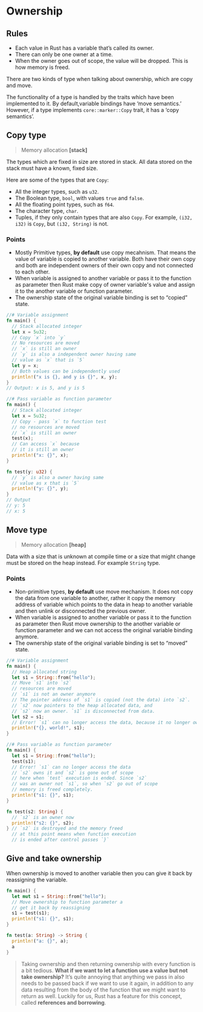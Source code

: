 # Ownership

## Rules

- Each value in Rust has a variable that’s called its owner.
- There can only be one owner at a time.
- When the owner goes out of scope, the value will be dropped. This is how memory is freed.

There are two kinds of type when talking about ownership, which are copy and move.

The functionality of a type is handled by the traits which have been implemented to it. By default,variable bindings have ‘move semantics.’ However, if a type implements `core::marker::Copy` trait, it has a ‘copy semantics’.

## Copy type

> Memory allocation **[stack]**

The types which are fixed in size are stored in stack. All data stored on the stack must have a known, fixed size.

Here are some of the types that are `Copy`:

- All the integer types, such as `u32`.
- The Boolean type, `bool`, with values `true` and `false`.
- All the floating point types, such as `f64`.
- The character type, `char`.
- Tuples, if they only contain types that are also `Copy`. For example, `(i32, i32)` is `Copy`, but `(i32, String)` is not.

### Points

- Mostly Primitive types, **by default** use copy mecahnism. That means the value of variable is copied to another variable. Both have their own copy and both are independent owners of their own copy and not connected to each other.
- When variable is assigned to another variable or pass it to the function as parameter then Rust make copy of owner variable's value and assign it to the another variable or function parameter.
- The ownership state of the original variable binding is set to “copied” state.

```rs
//# Variable assignment
fn main() {
  // Stack allocated integer
  let x = 5u32;
  // Copy `x` into `y`
  // No resources are moved
  // `x` is still an owner
  // `y` is also a independent owner having same
  // value as `x` that is `5`
  let y = x;
  // Both values can be independently used
  println!("x is {}, and y is {}", x, y);
}
// Output: x is 5, and y is 5

//# Pass variable as function parameter
fn main() {
  // Stack allocated integer
  let x = 5u32;
  // Copy - pass `x` to function test
  // no resources are moved
  // `x` is still an owner
  test(x);
  // Can access `x` because
  // it is still an owner
  println!("x: {}", x);
}

fn test(y: u32) {
  // `y` is also a owner having same
  // value as x that is `5`
  println!("y: {}", y);
}
// Output
// y: 5
// x: 5
```

## Move type

> Memory allocation **[heap]**

Data with a size that is unknown at compile time or a size that might change must be stored on the heap instead. For example `String` type.

### Points

- Non-primitive types, **by default** use move mechanism. It does not copy the data from one variable to another, rather it copy the memory address of variable which points to the data in heap to another variable and then unlink or disconnected the previous owner.
- When variable is assigned to another variable or pass it to the function as parameter then Rust move ownership to the another variable or function parameter and we can not access the original variable binding anymore.
- The ownership state of the original variable binding is set to “moved” state.

```rs
//# Variable assignment
fn main() {
  // Heap allocated string
  let s1 = String::from("hello");
  // Move `s1` into `s2`
  // resources are moved
  // `s1` is not an owner anymore
  // The pointer address of `s1` is copied (not the data) into `s2`.
  // `s2` now pointers to the heap allocated data, and
  // `s2` now an owner. `s1` is disconnected from data.
  let s2 = s1;
  // Error! `s1` can no longer access the data, because it no longer owns it
  println!("{}, world!", s1);
}

//# Pass variable as function parameter
fn main() {
  let s1 = String::from("hello");
  test(s1);
  // Error! `s1` can no longer access the data
  // `s2` owns it and `s2` is gone out of scope
  // here when `test` execution is ended. Since `s2`
  // was an owner not `s1`, so when `s2` go out of scope
  // memory is freed completely.
  println!("s1: {}", s1);
}

fn test(s2: String) {
  // `s2` is an owner now
  println!("s2: {}", s2);
} // `s2` is destroyed and the memory freed
  // at this point means when function execution
  // is ended after control passes `}`
```

## Give and take ownership

When ownership is moved to another variable then you can give it back by reassigning the variable.

```rs
fn main() {
  let mut s1 = String::from("hello");
  // Move ownership to function parameter a
  // get it back by reassigning
  s1 = test(s1);
  println!("s1: {}", s1);
}

fn test(a: String) -> String {
  println!("a: {}", a);
  a
}
```

> Taking ownership and then returning ownership with every function is a bit tedious. **What if we want to let a function use a value but not take ownership?** It’s quite annoying that anything we pass in also needs to be passed back if we want to use it again, in addition to any data resulting from the body of the function that we might want to return as well. Luckily for us, Rust has a feature for this concept, called **references and borrowing**.
